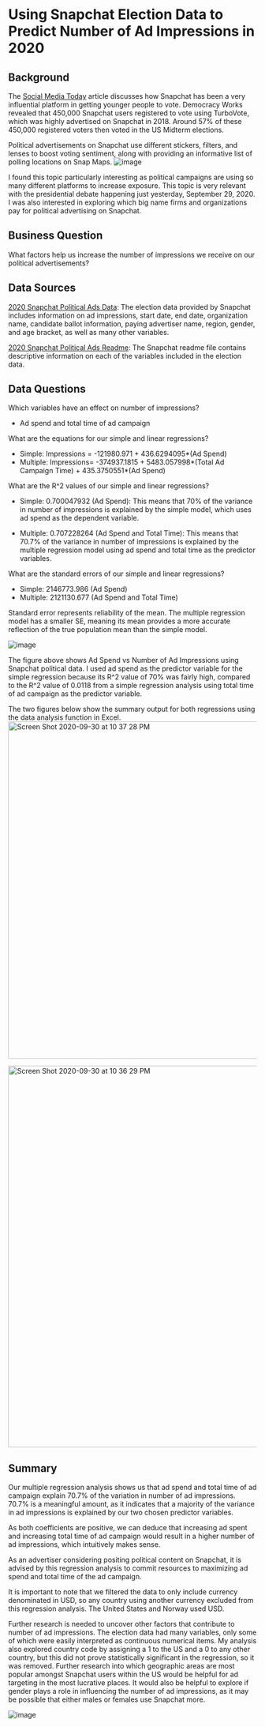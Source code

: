 # Using Snapchat Election Data to Predict Number of Ad Impressions in 2020
## Background
The [Social Media Today](https://www.socialmediatoday.com/news/data-shows-snapchat-is-highly-influential-in-getting-younger-people-to-vote/578020/) article discusses how Snapchat has been a very influential platform in getting younger people to vote. Democracy Works revealed that 450,000 Snapchat users registered to vote using TurboVote, which was highly advertised on Snapchat in 2018. Around 57% of these 450,000 registered voters then voted in the US Midterm elections.

Political advertisements on Snapchat use different stickers, filters, and lenses to boost voting sentiment, along with providing an informative list of polling locations on Snap Maps. 
![image](https://user-images.githubusercontent.com/70858878/94759057-e186ef00-036c-11eb-9258-0bb6158e0b4f.png)

I found this topic particularly interesting as political campaigns are using so many different platforms to increase exposure. This topic is very relevant with the presidential debate happening just yesterday, September 29, 2020. I was also interested in exploring which big name firms and organizations pay for political advertising on Snapchat. 

## Business Question
What factors help us increase the number of impressions we receive on our political advertisements? 

## Data Sources
[2020 Snapchat Political Ads Data](https://github.com/vickidecastro/using-snapchat-election-data-to-predict-ad-impressions/blob/master/PoliticalAds.csv): The election data provided by Snapchat includes information on ad impressions, start date, end date, organization name, candidate ballot information, paying advertiser name, region, gender, and age bracket, as well as many other variables. 

[2020 Snapchat Political Ads Readme](https://github.com/vickidecastro/using-snapchat-election-data-to-predict-ad-impressions/blob/master/snapchat%20readme.xlsx): The Snapchat readme file contains descriptive information on each of the variables included in the election data. 

## Data Questions
Which variables have an effect on number of impressions? 
- Ad spend and total time of ad campaign

What are the equations for our simple and linear regressions? 
- Simple: Impressions = -121980.971 + 436.6294095*(Ad Spend)
- Multiple: Impressions= -374937.1815 + 5483.057998*(Total Ad Campaign Time) + 435.3750551*(Ad Spend)

What are the R^2 values of our simple and linear regressions? 
- Simple: 0.700047932 (Ad Spend): This means that 70% of the variance in number of impressions is explained by the simple model, which uses ad spend as the dependent variable. 

- Multiple: 0.707228264 (Ad Spend and Total Time): This means that 70.7% of the variance in number of impressions is explained by the multiple regression model using ad spend and total time as the predictor variables. 

What are the standard errors of our simple and linear regressions? 
- Simple: 2146773.986 (Ad Spend)
- Multiple: 2121130.677 (Ad Spend and Total Time)

Standard error represents reliability of the mean. The multiple regression model has a smaller SE, meaning its mean provides a more accurate reflection of the true population mean than the simple model. 

![image](https://user-images.githubusercontent.com/70858878/94759000-bdc3a900-036c-11eb-8cf7-d18ea5531277.png)

The figure above shows Ad Spend vs Number of Ad Impressions using Snapchat political data. I used ad spend as the predictor variable for the simple regression because its R^2 value of 70% was fairly high, compared to the R^2 value of 0.0118 from a simple regression analysis using total time of ad campaign as the predictor variable. 

The two figures below show the summary output for both regressions using the data analysis function in Excel.
<img width="683" alt="Screen Shot 2020-09-30 at 10 37 28 PM" src="https://user-images.githubusercontent.com/70858878/94759301-8a354e80-036d-11eb-932e-2a7904f9fd20.png">

<img width="773" alt="Screen Shot 2020-09-30 at 10 36 29 PM" src="https://user-images.githubusercontent.com/70858878/94759270-696cf900-036d-11eb-9a8c-84be99b74043.png">

## Summary
Our multiple regression analysis shows us that ad spend and total time of ad campaign explain 70.7% of the variation in number of ad impressions. 70.7% is a meaningful amount, as it indicates that a majority of the variance in ad impressions is explained by our two chosen predictor variables. 

As both coefficients are positive, we can deduce that increasing ad spent and increasing total time of ad campaign would result in a higher number of ad impressions, which intuitively makes sense. 

As an advertiser considering positing political content on Snapchat, it is advised by this regression analysis to commit resources to maximizing ad spend and total time of the ad campaign. 

It is important to note that we filtered the data to only include currency denominated in USD, so any country using another currency excluded from this regression analysis. The United States and Norway used USD. 

Further research is needed to uncover other factors that contribute to number of ad impressions. The election data had many variables, only some of which were easily interpreted as continuous numerical items. My analysis also explored country code by assigning a 1 to the US and a 0 to any other country, but this did not prove statistically significant in the regression, so it was removed. Further research into which geographic areas are most popular amongst Snapchat users within the US would be helpful for ad targeting in the most lucrative places. It would also be helpful to explore if gender plays a role in influencing the number of ad impressions, as it may be possible that either males or females use Snapchat more. 

![image](https://user-images.githubusercontent.com/70858878/94759446-eac48b80-036d-11eb-89d7-159d34aa1998.png)
